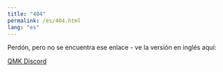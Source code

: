 ```yaml
---
title: "404"
permalink: /es/404.html
lang: "es"
---
```


Perdón, pero no se encuentra ese enlace - ve la versión en inglés aquí: <a id="en-url"></a>

<a href="https://discord.gg/mBcszEFSdr">QMK Discord</a>

<script>
var url = window.location.origin + window.location.pathname.replace(/\/[^/]+/, '');
var a = document.getElementById("en-url")
a.innerHTML = url;
a.href = url;
</script>